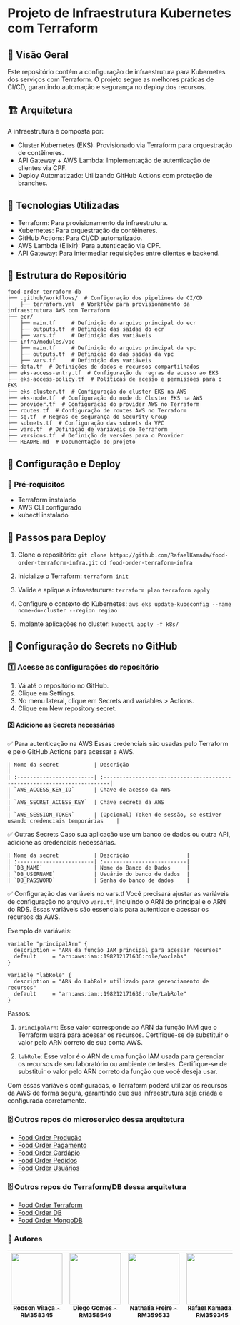# Projeto de Infraestrutura Kubernetes com Terraform

## 📌 Visão Geral

Este repositório contém a configuração de infraestrutura para Kubernetes dos serviços com Terraform. O projeto segue as melhores práticas de CI/CD, garantindo automação e segurança no deploy dos recursos.

## 🏗️ Arquitetura

A infraestrutura é composta por:
- Cluster Kubernetes (EKS): Provisionado via Terraform para orquestração de contêineres.
- API Gateway + AWS Lambda: Implementação de autenticação de clientes via CPF.
- Deploy Automatizado: Utilizando GitHub Actions com proteção de branches.


## 🚀 Tecnologias Utilizadas

- Terraform: Para provisionamento da infraestrutura.
- Kubernetes: Para orquestração de contêineres.
- GitHub Actions: Para CI/CD automatizado.
- AWS Lambda (Elixir): Para autenticação via CPF.
- API Gateway: Para intermediar requisições entre clientes e backend.

## 📁 Estrutura do Repositório
```
food-order-terraform-db
├── .github/workflows/  # Configuração dos pipelines de CI/CD
│   ├── terraform.yml  # Workflow para provisionamento da infraestrutura AWS com Terraform
├── ecr/
│   ├── main.tf     # Definição do arquivo principal do ecr
│   ├── outputs.tf  # Definição das saídas do ecr
│   ├── vars.tf     # Definição das variáveis
├── infra/modules/vpc
│   ├── main.tf     # Definição do arquivo principal da vpc
│   ├── outputs.tf  # Definição do das saídas da vpc
│   ├── vars.tf     # Definição das variáveis
├── data.tf  # Definições de dados e recursos compartilhados
├── eks-access-entry.tf  # Configuração de regras de acesso ao EKS
├── eks-access-policy.tf  # Políticas de acesso e permissões para o EKS
├── eks-cluster.tf  # Configuração do cluster EKS na AWS
├── eks-node.tf  # Configuração do node do Cluster EKS na AWS
├── provider.tf  # Configuração do provider AWS no Terraform
├── routes.tf  # Configuração de routes AWS no Terraform
├── sg.tf  # Regras de segurança do Security Group
├── subnets.tf  # Configuração das subnets da VPC
├── vars.tf  # Definição de variáveis do Terraform
├── versions.tf  # Definição de versões para o Provider
└── README.md  # Documentação do projeto
```

## 🔧 Configuração e Deploy
### 📌 Pré-requisitos
- Terraform instalado
- AWS CLI configurado
- kubectl instalado

## 🚀 Passos para Deploy

1. Clone o repositório: 
```git clone https://github.com/RafaelKamada/food-order-terraform-infra.git```
```cd food-order-terraform-infra```

2. Inicialize o Terraform:
```terraform init```

3. Valide e aplique a infraestrutura:
```terraform plan```
```terraform apply```

4. Configure o contexto do Kubernetes:
```aws eks update-kubeconfig --name nome-do-cluster --region regiao```

5. Implante aplicações no cluster:
```kubectl apply -f k8s/```

## 🔑 Configuração do Secrets no GitHub

### 1️⃣ Acesse as configurações do repositório
1. Vá até o repositório no GitHub.
2. Clique em Settings.
3. No menu lateral, clique em Secrets and variables > Actions.
4. Clique em New repository secret.

#### 2️⃣ Adicione as Secrets necessárias
✅ Para autenticação na AWS
Essas credenciais são usadas pelo Terraform e pelo GitHub Actions para acessar a AWS.

    | Nome da secret           | Descrição                                                                |
    | :------------------------| :------------------------------------------------------------------------|
    | `AWS_ACCESS_KEY_ID`      | Chave de acesso da AWS                                                   |
    | `AWS_SECRET_ACCESS_KEY`  | Chave secreta da AWS                                                     |
    | `AWS_SESSION_TOKEN`      | (Opcional) Token de sessão, se estiver usando credenciais temporárias    |

✅ Outras Secrets
Caso sua aplicação use um banco de dados ou outra API, adicione as credenciais necessárias.

    | Nome da secret           | Descrição                  |
    | :------------------------| :--------------------------|
    | `DB_NAME`                | Nome do Banco de Dados     |
    | `DB_USERNAME`            | Usuário do banco de dados  |
    | `DB_PASSWORD`            | Senha do banco de dados    |

✅ Configuração das variáveis no vars.tf
Você precisará ajustar as variáveis de configuração no arquivo `vars.tf`, incluindo o ARN do principal e o ARN do RDS. Essas variáveis são essenciais para autenticar e acessar os recursos da AWS.

Exemplo de variáveis:
````
variable "principalArn" {
  description = "ARN da função IAM principal para acessar recursos"
  default     = "arn:aws:iam::198212171636:role/voclabs"
}

variable "labRole" {
  description = "ARN do LabRole utilizado para gerenciamento de recursos"
  default     = "arn:aws:iam::198212171636:role/LabRole"
}
````

Passos:
1. `principalArn`: Esse valor corresponde ao ARN da função IAM que o Terraform usará para acessar os recursos. Certifique-se de substituir o valor pelo ARN correto de sua conta AWS.

2. `labRole`: Esse valor é o ARN de uma função IAM usada para gerenciar os recursos de seu laboratório ou ambiente de testes. Certifique-se de substituir o valor pelo ARN correto da função que você deseja usar.

Com essas variáveis configuradas, o Terraform poderá utilizar os recursos da AWS de forma segura, garantindo que sua infraestrutura seja criada e configurada corretamente.

### 🗄️ Outros repos do microserviço dessa arquitetura
- [Food Order Produção](https://github.com/diegogl12/food-order-producao)
- [Food Order Pagamento](https://github.com/diegogl12/food-order-pagamento)
- [Food Order Cardápio](https://github.com/RafaelKamada/foodorder-cardapio)
- [Food Order Pedidos](https://github.com/vilacalima/food-order-pedidos)
- [Food Order Usuários](https://github.com/RafaelKamada/FoodOrder)

### 🗄️ Outros repos do Terraform/DB dessa arquitetura
- [Food Order Terraform](https://github.com/RafaelKamada/food-order-terraform-infra)
- [Food Order DB](https://github.com/nathaliaifurita/food-order-terraform-db)
- [Food Order MongoDB](https://github.com/RafaelKamada/food-order-terraform-mongodb)

### :busts_in_silhouette: Autores
| [<img loading="lazy" src="https://avatars.githubusercontent.com/u/96452759?v=4" width=115><br><sub>Robson Vilaça - RM358345</sub>](https://github.com/vilacalima) |  [<img loading="lazy" src="https://avatars.githubusercontent.com/u/16946021?v=4" width=115><br><sub>Diego Gomes - RM358549</sub>](https://github.com/diegogl12) |  [<img loading="lazy" src="https://avatars.githubusercontent.com/u/8690168?v=4" width=115><br><sub>Nathalia Freire - RM359533</sub>](https://github.com/nathaliaifurita) |  [<img loading="lazy" src="https://avatars.githubusercontent.com/u/43392619?v=4" width=115><br><sub>Rafael Kamada - RM359345</sub>](https://github.com/RafaelKamada) |
| :---: | :---: | :---: | :---: |
